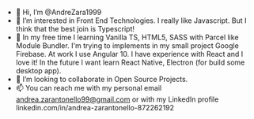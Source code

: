 - 👋 Hi, I’m @AndreZara1999
- 👀 I’m interested in Front End Technologies. I really like Javascript. But I think that the best join is Typescript!
- 🌱 In my free time I learning Vanilla TS, HTML5, SASS with Parcel like Module Bundler. I'm trying to implements in my small project Google Firebase. 
      At work I use Angular 10. I have experience with React and I love it! 
      In the future I want learn React Native, Electron (for build some desktop app).
- 💞️ I’m looking to collaborate in Open Source Projects.
- 📫 You can reach me with my personal email andrea.zarantonello99@gmail.com or with my LinkedIn profile linkedin.com/in/andrea-zarantonello-872262192

